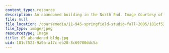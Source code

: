 ```yaml
---
content_type: resource
description: An abandoned building in the North End. Image Courtesy of Bill Massaquoi.
file: null
file_location: /coursemedia/11-945-springfield-studio-fall-2005/181cf5229a9aa17ceb288c69780ddc5a_05_abandoned_bldg.jpg
file_type: image/jpeg
resourcetype: Image
title: 05_abandoned_bldg.jpg
uid: 181cf522-9a9a-a17c-eb28-8c69780ddc5a
---
```


